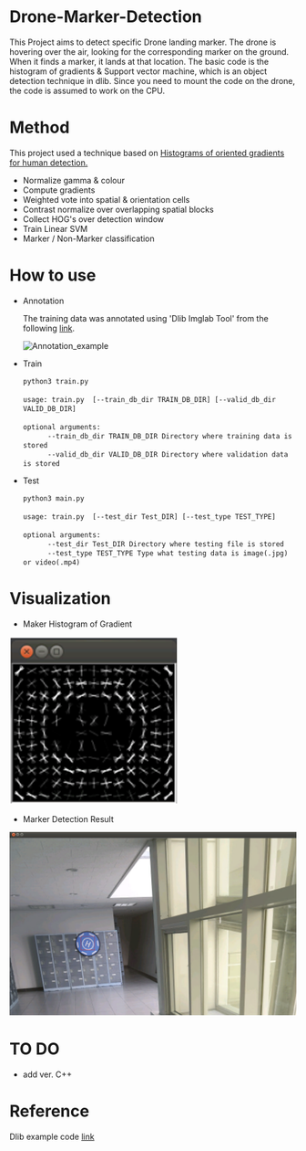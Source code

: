 # Drone-Marker-Detection

This Project aims to detect specific Drone landing marker. 
The drone is hovering over the air, looking for the corresponding marker on the ground. 
When it finds a marker, it lands at that location.
The basic code is the histogram of gradients & Support vector machine, which is an object detection technique in dlib.
Since you need to mount the code on the drone, the code is assumed to work on the CPU.

# Method 

This project used a technique based on [Histograms of oriented gradients for human detection.](https://ieeexplore.ieee.org/document/1467360)
+ Normalize gamma & colour
+ Compute gradients
+ Weighted vote into spatial & orientation cells
+ Contrast normalize over overlapping spatial blocks 
+ Collect HOG's over detection window 
+ Train Linear SVM
+ Marker / Non-Marker classification

# How to use

+ Annotation

   The training data was annotated using 'Dlib Imglab Tool' from the following [link](https://github.com/davisking/dlib/tree/master/tools/imglab).
   
   ![Annotation_example](./example/annotation.png)

+ Train 

      python3 train.py

      usage: train.py  [--train_db_dir TRAIN_DB_DIR] [--valid_db_dir VALID_DB_DIR]

      optional arguments:
            --train_db_dir TRAIN_DB_DIR Directory where training data is stored
            --valid_db_dir VALID_DB_DIR Directory where validation data is stored
      
+ Test 

      python3 main.py

      usage: train.py  [--test_dir Test_DIR] [--test_type TEST_TYPE]

      optional arguments:
            --test_dir Test_DIR Directory where testing file is stored
            --test_type TEST_TYPE Type what testing data is image(.jpg) or video(.mp4)


# Visualization

+ Maker Histogram of Gradient

![Marker_HOG](./example/Marker_HOG.png)

+ Marker Detection Result

![MMarker Detection Result](./example/Marker_detection_result.png)

# TO DO
+ add ver. C++ 

# Reference 
Dlib example code [link](http://dlib.net/)
